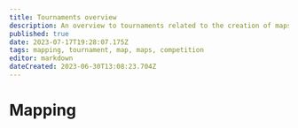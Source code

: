 ```yaml
---
title: Tournaments overview
description: An overview to tournaments related to the creation of maps
published: true
date: 2023-07-17T19:28:07.175Z
tags: mapping, tournament, map, maps, competition
editor: markdown
dateCreated: 2023-06-30T13:08:23.704Z
---
```


# Mapping

